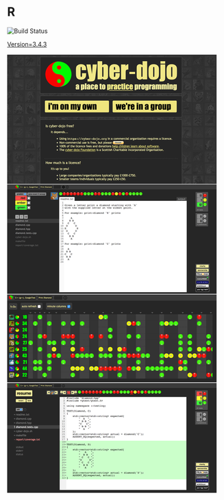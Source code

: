# R

![Build Status](https://travis-ci.org/cyber-dojo-languages/r.svg?branch=master)

[Version=3.4.3](https://github.com/cyber-dojo-languages/r/blob/master/check_version.sh)

![cyber-dojo.org home page](https://github.com/cyber-dojo/cyber-dojo/blob/master/shared/home_page_snapshot.png)
